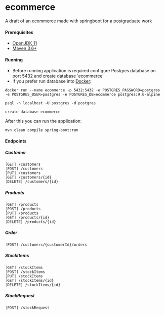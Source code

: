 # ecommerce
A draft of an ecommerce made with springboot for a postgraduate work

#### Prerequisites
- [OpenJDK 11](https://openjdk.java.net/projects/jdk/11/)
- [Maven 3.6+](https://maven.apache.org/install.html)

#### Running

- Before running application is required configure Postgres database on port 5432 and create database 'ecommerce'
- If you prefer run database into [Docker](https://docs.docker.com/install/linux/docker-ee/ubuntu/):
```
docker run --name ecommerce -p 5432:5432 -e POSTGRES_PASSWORD=postgres -e POSTGRES_USER=postgres -e POSTGRES_DB=ecommerce postgres:9.6-alpine
```
```
psql -h localhost -U postgres -d postgres
```
```
create database ecommerce
```


After this you can run the application:
```
mvn clean compile spring-boot:run
```

#### Endpoints
##### Customer
```
[GET] /customers
[POST] /customers
[PUT] /customers
[GET] /customers/{id}
[DELETE] /customers/{id}
```

##### Products
```
[GET] /products
[POST] /products
[PUT] /products
[GET] /products/{id}
[DELETE] /products/{id}
```

##### Order
```
[POST] /customers/{customerId}/orders
```

##### StockItems
```
[GET] /stockItems
[POST] /stockItems
[PUT] /stockItems
[GET] /stockItems/{id}
[DELETE] /stockItems/{id}
```

##### StockRequest
```
[POST] /stockRequest
```